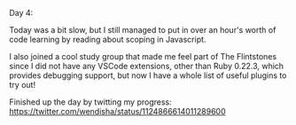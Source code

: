 Day 4:

Today was a bit slow, but I still managed to put in over an hour's worth of code learning by reading about scoping in Javascript.

I also joined a cool study group that made me feel part of The Flintstones since I did not have any VSCode extensions, other than Ruby 0.22.3, which provides debugging support, but now I have a whole list of useful plugins to try out!

Finished up the day by twitting my progress: https://twitter.com/wendisha/status/1124866614011289600

